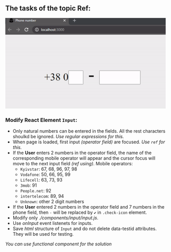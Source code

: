 ## The tasks of the topic Ref:

![Phone input](./img/result.gif)

### Modify React Element `Input`:

- Only natural numbers can be entered in the fields. All the rest characters shoulkd be ignored. _Use regular expressions for this._
- When page is loaded, first input _(operator field)_ are focused. _Use `ref` for this._
- If the **User** enters 2 numbers in the operator field, the name of the corresponding mobile operator will appear and the cursor focus will move to the next input field _(ref using)_. Mobile operators:
  - `Kyivstar`: 67, 68, 96, 97, 98
  - `Vodafone`: 50, 66, 95, 99
  - `Lifecell`: 63, 73, 93
  - `3mob`: 91
  - `People.net`: 92
  - `intertelecom`: 89, 94
  - `Unknown`: other 2 digit numbers
- If the **User** entered 2 numbers in the operator field and 7 numbers in the phone field, then `-` will be replaced by `✔️` in `.check-icon` element.
- Modify only _./components/input/input.js_.
- Use _onInput_ event listenets for inputs.
- Save _html_ structure of `Input` and do not delete data-testid attributes. They will be used for testing.

_You can use functional component for the solution_
